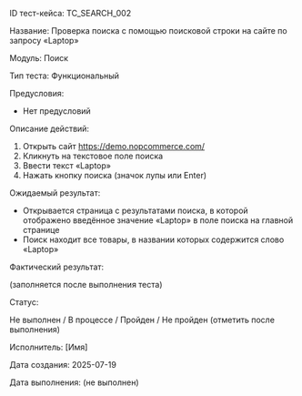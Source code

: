 ID тест-кейса: TC_SEARCH_002

Название: Проверка поиска с помощью поисковой строки на сайте по запросу «Laptop»

Модуль: Поиск

Тип теста: Функциональный

Предусловия:
- Нет предусловий

Описание действий:

1. Открыть сайт https://demo.nopcommerce.com/
2. Кликнуть на текстовое поле поиска
3. Ввести текст «Laptop»
4. Нажать кнопку поиска (значок лупы или Enter)

Ожидаемый результат:

- Открывается страница с результатами поиска, в которой отображено введённое значение «Laptop» в поле поиска на главной странице
- Поиск находит все товары, в названии которых содержится слово «Laptop»

Фактический результат:

(заполняется после выполнения теста)

Статус:

Не выполнен / В процессе / Пройден / Не пройден (отметить после выполнения)

Исполнитель: [Имя]

Дата создания: 2025-07-19

Дата выполнения: (не выполнен)